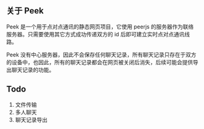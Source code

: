 ## 关于 Peek

Peek 是一个用于点对点通讯的静态网页项目，它使用 peerjs 的服务器作为联络服务器。只需要使用其它方式成功传递双方的 id 后即可建立实时点对点通讯线路。

Peek 没有中心服务器，因此不会保存任何聊天记录，所有聊天记录只存在于双方的设备中，也因此，所有的聊天记录都会在网页被关闭后消失，后续可能会提供导出聊天记录的功能。

## Todo

1. 文件传输
2. 多人聊天
3. 聊天记录导出
